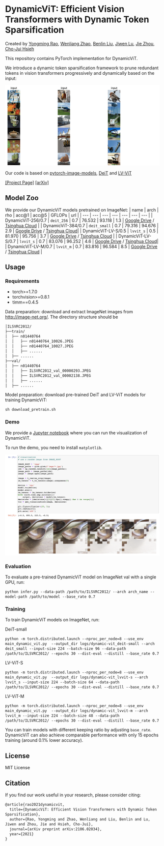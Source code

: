 # DynamicViT: Efficient Vision Transformers with Dynamic Token Sparsification

Created by [Yongming Rao](https://raoyongming.github.io/), [Wenliang Zhao](https://thu-jw.github.io/), [Benlin Liu](https://liubl1217.github.io/), [Jiwen Lu](https://scholar.google.com/citations?user=TN8uDQoAAAAJ&hl=en&authuser=1), [Jie Zhou](https://scholar.google.com/citations?user=6a79aPwAAAAJ&hl=en&authuser=1), [Cho-Jui Hsieh](http://web.cs.ucla.edu/~chohsieh/)

This repository contains PyTorch implementation for DynamicViT.

We introduce a dynamic token sparsification framework to prune redundant tokens in vision transformers progressively and dynamically based on the input:

![intro](figs/intro.gif)

Our code is based on [pytorch-image-models](https://github.com/rwightman/pytorch-image-models), [DeiT](https://github.com/facebookresearch/deit) and [LV-ViT](https://github.com/zihangJiang/TokenLabeling)

[[Project Page]](https://dynamicvit.ivg-research.xyz/) [[arXiv]](https://arxiv.org/abs/2106.02034)

## Model Zoo

We provide our DynamicViT models pretrained on ImageNet:
| name | arch | rho | acc@1 | acc@5 | GFLOPs | url |
| --- | --- | --- | --- | --- | --- | --- |
| DynamicViT-256/0.7 | ```deit_256``` | 0.7 | 76.532 | 93.118 | 1.3 | [Google Drive](https://drive.google.com/file/d/1fpdTNRZtGOW25UwOadj1iUdjqmu88WkO/view?usp=sharing) / [Tsinghua Cloud](https://cloud.tsinghua.edu.cn/f/ebda4114758f44d78bc0/?dl=1) |
| DynamicViT-384/0.7 | ```deit_small``` | 0.7 | 79.316 | 94.676 | 2.9 | [Google Drive](https://drive.google.com/file/d/1H5kHHagdqo4emk9CgjfA7DA62XJr8Yc1/view?usp=sharing) / [Tsinghua Cloud](https://cloud.tsinghua.edu.cn/f/58461f395c8f4829be85/?dl=1)|
| DynamicViT-LV-S/0.5 | ```lvvit_s``` | 0.5 | 81.970 | 95.756 | 3.7 | [Google Drive](https://drive.google.com/file/d/1kPe3MhtYHNdG7natrU20xcAqodO6-Z58/view?usp=sharing) / [Tsinghua Cloud](https://cloud.tsinghua.edu.cn/f/9d62a51e6fbb45c38a31/?dl=1) |
| DynamicViT-LV-S/0.7 | ```lvvit_s``` | 0.7 | 83.076 | 96.252 | 4.6 | [Google Drive](https://drive.google.com/file/d/1dNloEsuEiTi592SdM_ELC36kOJ7aaF-3/view?usp=sharing) / [Tsinghua Cloud](https://cloud.tsinghua.edu.cn/f/abe3e31af253476ea628/?dl=1)|
| DynamicViT-LV-M/0.7 | ```lvvit_m``` | 0.7 | 83.816 | 96.584 | 8.5 | [Google Drive](https://drive.google.com/file/d/1dNab1B5ZOTVNpnpO6H1TsXKFM8BAlA3I/view?usp=sharing) / [Tsinghua Cloud](https://cloud.tsinghua.edu.cn/f/5a1c519a39214fa6bc67/?dl=1) |

## Usage

### Requirements

- torch>=1.7.0
- torchvision>=0.8.1
- timm==0.4.5

Data preparation: download and extract ImageNet images from http://image-net.org/. The directory structure should be

```
│ILSVRC2012/
├──train/
│  ├── n01440764
│  │   ├── n01440764_10026.JPEG
│  │   ├── n01440764_10027.JPEG
│  │   ├── ......
│  ├── ......
├──val/
│  ├── n01440764
│  │   ├── ILSVRC2012_val_00000293.JPEG
│  │   ├── ILSVRC2012_val_00002138.JPEG
│  │   ├── ......
│  ├── ......
```

Model preparation: download pre-trained DeiT and LV-ViT models for training DynamicViT:
```
sh download_pretrain.sh
```

### Demo

We provide a [Jupyter notebook](https://github.com/raoyongming/DynamicViT/blob/master/viz_example.ipynb) where you can run the visualization of DynamicViT.

To run the demo, you need to install ```matplotlib```.

![demo](figs/demo.png)

### Evaluation

To evaluate a pre-trained DynamicViT model on ImageNet val with a single GPU, run:

```
python infer.py --data-path /path/to/ILSVRC2012/ --arch arch_name --model-path /path/to/model --base_rate 0.7 
```


### Training

To train DynamicViT models on ImageNet, run:

DeiT-small
```
python -m torch.distributed.launch --nproc_per_node=8 --use_env main_dynamic_vit.py  --output_dir logs/dynamic-vit_deit-small --arch deit_small --input-size 224 --batch-size 96 --data-path /path/to/ILSVRC2012/ --epochs 30 --dist-eval --distill --base_rate 0.7
```

LV-ViT-S
```
python -m torch.distributed.launch --nproc_per_node=8 --use_env main_dynamic_vit.py  --output_dir logs/dynamic-vit_lvvit-s --arch lvvit_s --input-size 224 --batch-size 64 --data-path /path/to/ILSVRC2012/ --epochs 30 --dist-eval --distill --base_rate 0.7
```

LV-ViT-M
```
python -m torch.distributed.launch --nproc_per_node=8 --use_env main_dynamic_vit.py  --output_dir logs/dynamic-vit_lvvit-m --arch lvvit_m --input-size 224 --batch-size 48 --data-path /path/to/ILSVRC2012/ --epochs 30 --dist-eval --distill --base_rate 0.7
```

You can train models with different keeping ratio by adjusting ```base_rate```. DynamicViT can also achieve comparable performance with only 15 epochs training (around 0.1% lower accuracy). 

## License
MIT License

## Citation
If you find our work useful in your research, please consider citing:
```
@article{rao2021dynamicvit,
  title={DynamicViT: Efficient Vision Transformers with Dynamic Token Sparsification},
  author={Rao, Yongming and Zhao, Wenliang and Liu, Benlin and Lu, Jiwen and Zhou, Jie and Hsieh, Cho-Jui},
  journal={arXiv preprint arXiv:2106.02034},
  year={2021}
}
```
